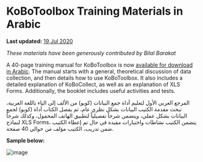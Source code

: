 # KoBoToolbox Training Materials in Arabic
**Last updated:** <a href="https://github.com/kobotoolbox/docs/blob/b9d2b12ee5a5a1ce2da780c13f8154c29bd83f72/source/training_arabic.md" class="reference">19 Jul 2020</a>

_These materials have been generously contributed by Bilal Barakat_  

A 40-page training manual for KoBoToolbox is now [available for download in Arabic](https://drive.google.com/file/d/13pn7AeTyNz-C4RblSkLSJYa6IUtbQu62/view). The manual starts with a general, theoretical discussion of data collection, and then details how to use KoBoToolbox. It also includes a detailed explanation of KoBoCollect, as well as an explanation of XLS Forms. Additionally, the booklet includes useful activities and tests.

المرجع العربي الأول لتعليم أداة جمع البيانات (كوبو) من الألف إلى الياء باللغة العربية، تبحث مقدمة الكتيب البيانات بشكل نظري عام، ثم يفصل الكتاب أداة (كوبو) لجمع البيانات بشكل عملي، ويتضمن شرحاً تفصيلياً لتطبيق الهاتف المحمول، وكذلك شرحاً لنماذج XLS Forms، يتضمن الكتيب نشاطات واختبارات مفيدة في حال تم إعطاء الكتيب ضمن تدريب، الكتيب مؤلف من حوالي 40 صفحة.

**Sample below:**

![image](/images/training_arabic/sample_1.png)

